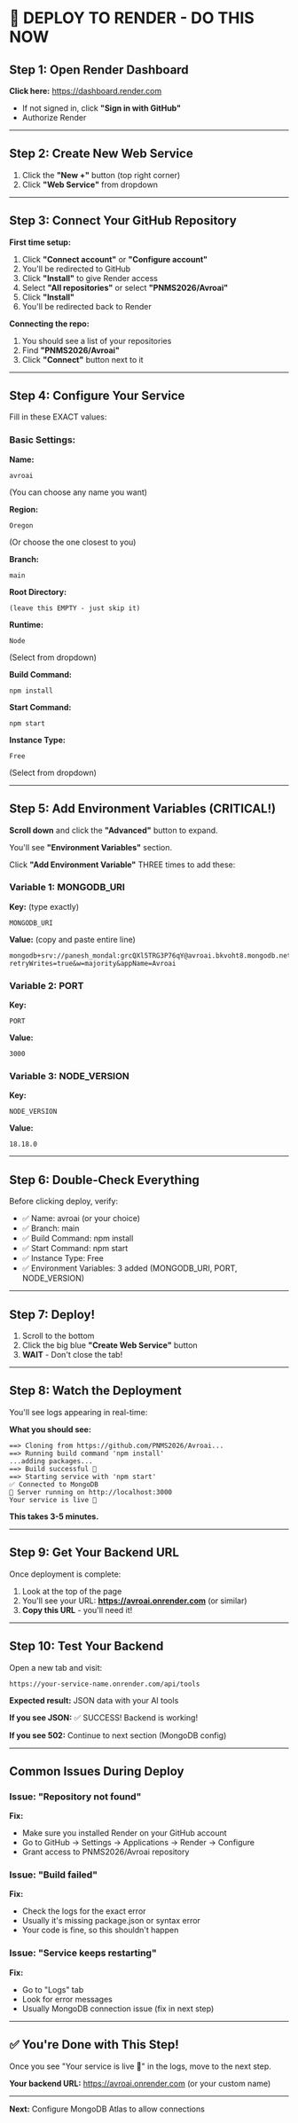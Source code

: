 # 🚀 DEPLOY TO RENDER - DO THIS NOW

## Step 1: Open Render Dashboard

**Click here:** https://dashboard.render.com

- If not signed in, click **"Sign in with GitHub"**
- Authorize Render

---

## Step 2: Create New Web Service

1. Click the **"New +"** button (top right corner)
2. Click **"Web Service"** from dropdown

---

## Step 3: Connect Your GitHub Repository

**First time setup:**
1. Click **"Connect account"** or **"Configure account"**
2. You'll be redirected to GitHub
3. Click **"Install"** to give Render access
4. Select **"All repositories"** or select **"PNMS2026/Avroai"**
5. Click **"Install"**
6. You'll be redirected back to Render

**Connecting the repo:**
1. You should see a list of your repositories
2. Find **"PNMS2026/Avroai"**
3. Click **"Connect"** button next to it

---

## Step 4: Configure Your Service

Fill in these EXACT values:

### Basic Settings:

**Name:**
```
avroai
```
(You can choose any name you want)

**Region:**
```
Oregon
```
(Or choose the one closest to you)

**Branch:**
```
main
```

**Root Directory:**
```
(leave this EMPTY - just skip it)
```

**Runtime:**
```
Node
```
(Select from dropdown)

**Build Command:**
```
npm install
```

**Start Command:**
```
npm start
```

**Instance Type:**
```
Free
```
(Select from dropdown)

---

## Step 5: Add Environment Variables (CRITICAL!)

**Scroll down** and click the **"Advanced"** button to expand.

You'll see **"Environment Variables"** section.

Click **"Add Environment Variable"** THREE times to add these:

### Variable 1: MONGODB_URI

**Key:** (type exactly)
```
MONGODB_URI
```

**Value:** (copy and paste entire line)
```
mongodb+srv://panesh_mondal:grcQXl5TRG3P76qY@avroai.bkvoht8.mongodb.net/avroai?retryWrites=true&w=majority&appName=Avroai
```

### Variable 2: PORT

**Key:**
```
PORT
```

**Value:**
```
3000
```

### Variable 3: NODE_VERSION

**Key:**
```
NODE_VERSION
```

**Value:**
```
18.18.0
```

---

## Step 6: Double-Check Everything

Before clicking deploy, verify:

- ✅ Name: avroai (or your choice)
- ✅ Branch: main
- ✅ Build Command: npm install
- ✅ Start Command: npm start
- ✅ Instance Type: Free
- ✅ Environment Variables: 3 added (MONGODB_URI, PORT, NODE_VERSION)

---

## Step 7: Deploy!

1. Scroll to the bottom
2. Click the big blue **"Create Web Service"** button
3. **WAIT** - Don't close the tab!

---

## Step 8: Watch the Deployment

You'll see logs appearing in real-time:

**What you should see:**

```
==> Cloning from https://github.com/PNMS2026/Avroai...
==> Running build command 'npm install'
...adding packages...
==> Build successful 🎉
==> Starting service with 'npm start'
✅ Connected to MongoDB
🚀 Server running on http://localhost:3000
Your service is live 🎉
```

**This takes 3-5 minutes.**

---

## Step 9: Get Your Backend URL

Once deployment is complete:

1. Look at the top of the page
2. You'll see your URL: **https://avroai.onrender.com** (or similar)
3. **Copy this URL** - you'll need it!

---

## Step 10: Test Your Backend

Open a new tab and visit:
```
https://your-service-name.onrender.com/api/tools
```

**Expected result:** JSON data with your AI tools

**If you see JSON:** ✅ SUCCESS! Backend is working!

**If you see 502:** Continue to next section (MongoDB config)

---

## Common Issues During Deploy

### Issue: "Repository not found"
**Fix:** 
- Make sure you installed Render on your GitHub account
- Go to GitHub → Settings → Applications → Render → Configure
- Grant access to PNMS2026/Avroai repository

### Issue: "Build failed"
**Fix:**
- Check the logs for the exact error
- Usually it's missing package.json or syntax error
- Your code is fine, so this shouldn't happen

### Issue: "Service keeps restarting"
**Fix:**
- Go to "Logs" tab
- Look for error messages
- Usually MongoDB connection issue (fix in next step)

---

## ✅ You're Done with This Step!

Once you see "Your service is live 🎉" in the logs, move to the next step.

**Your backend URL:** https://avroai.onrender.com (or your custom name)

---

**Next:** Configure MongoDB Atlas to allow connections

